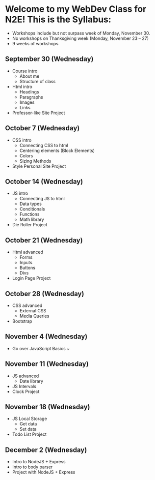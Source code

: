 # Welcome to my WebDev Class for N2E! This is the Syllabus: 

- Workshops include but not surpass week of Monday, November 30. 
- No workshops on Thanksgiving week (Monday, November 23 – 27)
- 9 weeks of workshops

## September 30 (Wednesday)
- Course intro
  - About me
  - Structure of class
- Html intro
  - Headings
  - Paragraphs
  - Images
  - Links
- Professor-like Site Project

## October 7 (Wednesday)
- CSS intro
  - Connecting CSS to html
  - Centering elements (Block Elements)
  - Colors
  - Sizing Methods
- Style Personal Site Project

## October 14 (Wednesday)
- JS intro
  - Connecting JS to html
  - Data types
  - Conditionals
  - Functions
  - Math library
- Die Roller Project


## October 21 (Wednesday)
- Html advanced
  - Forms
  - Inputs
  - Buttons
  - Divs
- Login Page Project


## October 28 (Wednesday)
- CSS advanced
  - External CSS
  - Media Queries
- Bootstrap


## November 4 (Wednesday)
- Go over JavaScript Basics ~

## November 11 (Wednesday)
- JS advanced
  - Date library
- JS Intervals 
- Clock Project

## November 18 (Wednesday)
- JS Local Storage
  - Get data
  - Set data
- Todo List Project

## December 2 (Wednesday)
- Intro to NodeJS + Express
- Intro to body parser
- Project with NodeJS + Express

